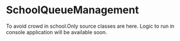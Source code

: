 # SchoolQueueManagement
To avoid crowd in school.Only source classes are here.
Logic to run in console application will be available 
soon.
